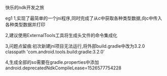 快乐的ndk开发之旅


eg1
1,实现了最简单的一个jni程序,同时完成了从c中获取各种类型数据,向c中传入各种类型数据并打印

2,建议使用ExternalTools工具将生成头文件的命令集成化

3,问题点留痕:初次新建jni项目无法运行,将外部build.gradle中改为3.2.0
classpath 'com.android.tools.build:gradle:3.2.0'

4,生成全部的so需要在gradle.properties中添加
android.deprecatedNdkCompileLease=1526577754228  
  
  